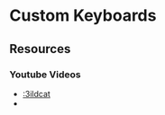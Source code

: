 # Custom Keyboards

## Resources

### Youtube Videos
- [:3ildcat](https://www.youtube.com/channel/UCeHOkFGW-7uAZFvq3BXb8YA)
- 
